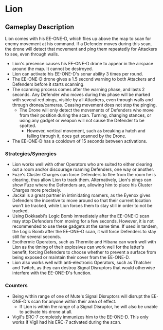 # Lion

## Gameplay Description

Lion comes with his EE-ONE-D, which flies up above the map to scan for enemy movement at his command. If a Defender moves during this scan, the drone will detect that movement and ping them repeatedly for Attackers to see, even through walls.

- Lion's presence causes his EE-ONE-D drone to appear in the airspace around the map. It cannot be destroyed.
- Lion can activate his EE-ONE-D's sonar ability 3 times per round.
- The EE-ONE-D drone gives a 1.5 second warning to both Attackers and Defenders before it starts scanning.
- The scanning process comes after the warning phase, and lasts 2 seconds. Any Defender who moves during this phase will be marked with several red pings, visible by all Attackers, even through walls and through drones/cameras. Ceasing movement does not stop the pinging.
  - The Drone will only detect the movements of Defenders who move from their position during the scan. Turning, changing stances, or using any gadget or weapon will not cause the Defender to be spotted.
    - However, vertical movement, such as breaking a hatch and falling through it, does get scanned by the Drone.
- The EE-ONE-D has a cooldown of 15 seconds between activations.

### Strategies/Synergies

- Lion works well with other Operators who are suited to either clearing out a room and/or discourage roaming Defenders, one way or another.
- Fuze's Cluster Charges can force Defenders to flee from the room he is clearing, thus allow Lion to track them. Alternatively, Lion's pings can show Fuze where the Defenders are, allowing him to place his Cluster Charges more precisely.
- Jackal is a great partner in intimidating roamers, as the Eyenox gives Defenders the incentive to move around so that their current location won't be tracked, while Lion forces them to stay still in order to not be tracked.
- Using Dokkaebi's Logic Bomb immediately after the EE-ONE-D scan may stop Defenders from moving for a few seconds. However, it is not recommended to use these gadgets at the same time. If used in tandem, the Logic Bomb after the EE-ONE-D scan, it will force Defenders to stay still for several seconds.
- Exothermic Operators, such as Thermite and Hibana can work well with Lion as the timing of their explosives can work well for the latter's benefit, forcing Defenders to choose whether to prevent a surface from being exposed or maintain their cover from the EE-ONE-D.
- Lion also works well with anti-electronic Operators, such as Thatcher and Twitch, as they can destroy Signal Disruptors that would otherwise interfere with the EE-ONE-D's function.

### Counters

- Being within range of one of Mute's Signal Disruptors will disrupt the EE-ONE-D's scan for anyone within their area of effect.
  - If Lion is within the range of a Signal Disruptor, he will also be unable to activate his drone at all.
- Vigil's ERC-7 completely immunizes him to the EE-ONE-D. This only works if Vigil had his ERC-7 activated during the scan.
